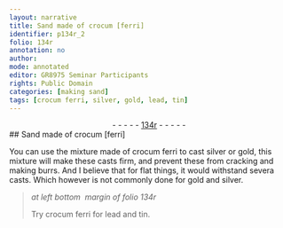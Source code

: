 ```yaml
---
layout: narrative
title: Sand made of crocum [ferri]
identifier: p134r_2
folio: 134r
annotation: no
author:
mode: annotated
editor: GR8975 Seminar Participants
rights: Public Domain
categories: [making sand]
tags: [crocum ferri, silver, gold, lead, tin]
---
```


 <div class="folio" align="center">- - - - - <a href="http://gallica.bnf.fr/ark:/12148/btv1b10500001g/f273.image" target="_blank">134r</a> - - - - - </div> 
## Sand made of crocum [ferri]

  <span class="activity"></span> 
 You can use the mixture made of <span class="material">crocum ferri</span> to cast <span class="material">silver</span> or <span class="material">gold</span>, this mixture will make these casts firm, and prevent these from cracking and making burrs. And I believe that for flat things, it would withstand severa casts. Which however is not commonly done for <span class="material">gold</span> and <span class="material">silver</span>. 
 
> *at left bottom  margin of folio 134r*
> 
>  Try <span class="material">crocum ferri</span> for <span class="material">lead</span> and <span class="material">tin</span>. 
 